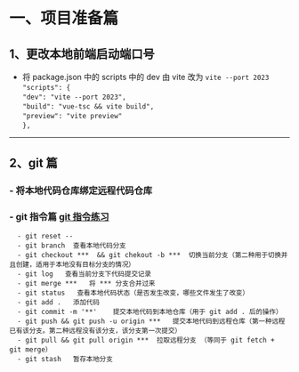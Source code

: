# 一、项目准备篇

## 1、更改本地前端启动端口号
   -  将 package.json 中的 scripts 中的 dev 由 vite 改为 `vite --port 2023`<br>
   `"scripts": {`<br>
      `"dev": "vite --port 2023",`<br>
      `"build": "vue-tsc && vite build",`<br>
      `"preview": "vite preview"`<br>
   `},`
----------------------------------------------------------------
## 2、git 篇
### - 将本地代码仓库绑定远程代码仓库
### - git 指令篇 [git 指令练习](https://learngitbranching.js.org/?locale=zh_CN)
      - git reset --  
      - git branch  查看本地代码分支
      - git checkout ***  && git chekout -b ***  切换当前分支（第二种用于切换并且创建，适用于本地没有目标分支的情况）
      - git log   查看当前分支下代码提交记录
      - git merge ***   将 *** 分支合并过来
      - git status   查看本地代码状态（是否发生改变，哪些文件发生了改变）
      - git add .   添加代码
      - git commit -m '**'    提交本地代码到本地仓库（用于 git add . 后的操作）
      - git push && git push -u origin ***   提交本地代码到远程仓库（第一种远程已有该分支。第二种远程没有该分支，该分支第一次提交）
      - git pull && git pull origin ***  拉取远程分支 （等同于 git fetch + git merge）
      - git stash   暂存本地分支
